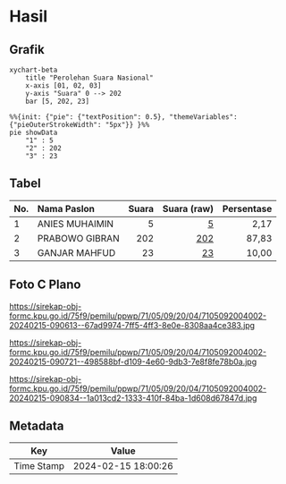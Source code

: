 # Hasil

## Grafik

```mermaid
xychart-beta
    title "Perolehan Suara Nasional"
    x-axis [01, 02, 03]
    y-axis "Suara" 0 --> 202
    bar [5, 202, 23]
```

```mermaid
%%{init: {"pie": {"textPosition": 0.5}, "themeVariables": {"pieOuterStrokeWidth": "5px"}} }%%
pie showData
    "1" : 5
    "2" : 202
    "3" : 23
```

## Tabel

| No. | Nama Paslon    | Suara | Suara (raw) | Persentase |
|:--- |:-------------- | -----:| -----------:| ----------:|
| 1   | ANIES MUHAIMIN | 5     | [5][p-1]    | 2,17       |
| 2   | PRABOWO GIBRAN | 202   | [202][p-2]  | 87,83      |
| 3   | GANJAR MAHFUD  | 23    | [23][p-3]   | 10,00      |


[p-1]: https://github.com/gigit-pemilu/pemilu-2024/blob/main/pilpres/hitung-suara/sub/71-sulawesi-utara/sub/05-minahasa-selatan/sub/09-tenga/sub/2004-radey/sub/002-tps/sub/paslon-1.txt
[p-2]: https://github.com/gigit-pemilu/pemilu-2024/blob/main/pilpres/hitung-suara/sub/71-sulawesi-utara/sub/05-minahasa-selatan/sub/09-tenga/sub/2004-radey/sub/002-tps/sub/paslon-2.txt
[p-3]: https://github.com/gigit-pemilu/pemilu-2024/blob/main/pilpres/hitung-suara/sub/71-sulawesi-utara/sub/05-minahasa-selatan/sub/09-tenga/sub/2004-radey/sub/002-tps/sub/paslon-3.txt

## Foto C Plano

https://sirekap-obj-formc.kpu.go.id/75f9/pemilu/ppwp/71/05/09/20/04/7105092004002-20240215-090613--67ad9974-7ff5-4ff3-8e0e-8308aa4ce383.jpg

https://sirekap-obj-formc.kpu.go.id/75f9/pemilu/ppwp/71/05/09/20/04/7105092004002-20240215-090721--498588bf-d109-4e60-9db3-7e8f8fe78b0a.jpg

https://sirekap-obj-formc.kpu.go.id/75f9/pemilu/ppwp/71/05/09/20/04/7105092004002-20240215-090834--1a013cd2-1333-410f-84ba-1d608d67847d.jpg


## Metadata

| Key        | Value               |
| ---------- | ------------------- |
| Time Stamp | 2024-02-15 18:00:26 |



